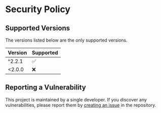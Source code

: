 # Security Policy

## Supported Versions

The versions listed below are the only supported versions.

| Version | Supported |
| ------- | --------- |
| ^2.2.1  | ✅        |
| <2.0.0  | ❌        |

## Reporting a Vulnerability

This project is maintained by a single developer. If you discover any vulnerabilities, please report them by [creating an issue](https://github.com/rafisarkar0128/hopeless-bot/issues) in the repository.
